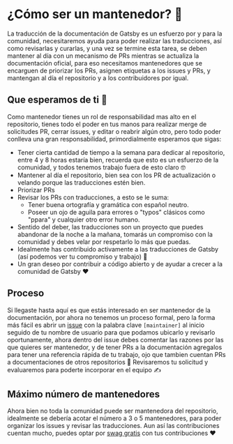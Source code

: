 # ¿Cómo ser un mantenedor? 🤔

La traducción de la documentación de Gatsby es un esfuerzo por y para la comunidad, necesitaremos ayuda para poder realizar las traducciones, así como revisarlas y curarlas, y una vez se termine esta tarea, se deben mantener al día con un mecanismo de PRs mientras se actualiza la documentación oficial, para eso necesitamos mantenedores que se encarguen de priorizar los PRs, asignen etiquetas a los issues y PRs, y mantengan al día el repositorio y a los contribuidores por igual.

## Que esperamos de ti 🧙‍

Como mantenedor tienes un rol de responsabilidad mas alto en el repositorio, tienes todo el poder en tus manos para realizar merge de solicitudes PR, cerrar issues, y editar  o reabrir algún otro, pero todo poder conlleva una gran responsabilidad, primordialmente esperamos que sigas:

- Tener cierta cantidad de tiempo a la semana para dedicar al repositorio, entre 4 y 8 horas estaría bien, recuerda que esto es un esfuerzo de la comunidad, y todos tenemos trabajo fuera de esto claro 🤓
- Mantener al día el repositorio, bien sea con los PR de actualización o velando porque las traducciones estén bien.
- Priorizar PRs
- Revisar los PRs con traducciones, a esto se le suma:
  - Tener buena ortografía y gramática con español neutro.
  - Poseer un ojo de aguila para errores o "typos" clásicos como "ppara" y cualquier otro error humano.
- Sentido del deber, las traducciones son un proyecto que puedes abandonar de la noche a la mañana, tomarás un compromiso con la comunidad y debes velar por respetarlo lo más que puedas.
- Idealmente has contribuido activamente a las traducciones de Gatsby (así podemos ver tu compromiso y trabajo) 🧐
- Un gran deseo por contribuir a código abierto y de ayudar a crecer a la comunidad de Gatsby ❤️

## Proceso

Si llegaste hasta aquí es que estás interesado en ser mantenedor de la documentación, por ahora no tenemos un proceso formal, pero la forma más fácil es abrir un [issue](https://github.com/gatsbyjs/gatsby-es/issues) con la palabra clave `[maintainer]` al inicio seguido de tu nombre de usuario para que podamos ubicarlo y revisarlo oportunamente, ahora dentro del issue debes comentar las razones por las que quieres ser mantenedor, y de tener PRs a la documentación agregalos para tener una referencia rápida de tu trabajo, ojo que tambien cuentan PRs a documentaciones de otros repositorios 🚀 Revisaremos tu solicitud y evaluaremos para poderte incorporar en el equipo ✍️

## Máximo número de mantenedores

Ahora bien no toda la comunidad puede ser mantenedora del repositorio, idealmente se debería acotar el número a 3 o 5 mantenedores, para poder organizar los issues y revisar las traducciones. Aun así las contribuciones cuentan mucho, puedes optar por [swag gratis](https://www.gatsbyjs.org/contributing/contributor-swag/) con tus contribuciones ❤️
